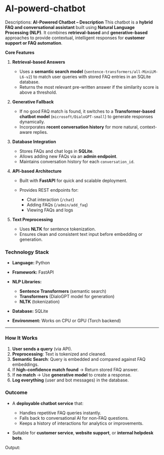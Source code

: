 # Al-powerd-chatbot
Descriptions:
 **AI-Powered Chatbot – Description**
This chatbot is a **hybrid FAQ and conversational assistant** built using **Natural Language Processing (NLP)**. It combines **retrieval-based** and **generative-based** approaches to provide contextual, intelligent responses for **customer support or FAQ automation**.

**Core Features**
1. **Retrieval-based Answers**

   * Uses a **semantic search model** (`sentence-transformers/all-MiniLM-L6-v2`) to match user queries with stored FAQ entries in an SQLite database.
   * Returns the most relevant pre-written answer if the similarity score is above a threshold.

2. **Generative Fallback**

   * If no good FAQ match is found, it switches to a **Transformer-based chatbot model** (`microsoft/DialoGPT-small`) to generate responses dynamically.
   * Incorporates **recent conversation history** for more natural, context-aware replies.

3. **Database Integration**

   * Stores FAQs and chat logs in **SQLite**.
   * Allows adding new FAQs via an **admin endpoint**.
   * Maintains conversation history for each `conversation_id`.

4. **API-based Architecture**

   * Built with **FastAPI** for quick and scalable deployment.
   * Provides REST endpoints for:

     * Chat interaction (`/chat`)
     * Adding FAQs (`/admin/add_faq`)
     * Viewing FAQs and logs

5. **Text Preprocessing**

   * Uses **NLTK** for sentence tokenization.
   * Ensures clean and consistent text input before embedding or generation.

### **Technology Stack**

* **Language:** Python
* **Framework:** FastAPI
* **NLP Libraries:**

  * **Sentence Transformers** (semantic search)
  * **Transformers** (DialoGPT model for generation)
  * **NLTK** (tokenization)
* **Database:** SQLite
* **Environment:** Works on CPU or GPU (Torch backend)

---

### **How It Works**

1. **User sends a query** (via API).
2. **Preprocessing**: Text is tokenized and cleaned.
3. **Semantic Search**: Query is embedded and compared against FAQ embeddings.
4. If **high-confidence match found** → Return stored FAQ answer.
5. If **no match** → Use **generative model** to create a response.
6. **Log everything** (user and bot messages) in the database.

### **Outcome**

* A **deployable chatbot service** that:

  * Handles repetitive FAQ queries instantly.
  * Falls back to conversational AI for non-FAQ questions.
  * Keeps a history of interactions for analytics or improvements.
* Suitable for **customer service**, **website support**, or **internal helpdesk bots**.


Output:
